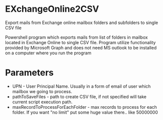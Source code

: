 # EXchangeOnline2CSV
Export mails from Exchange online mailbox folders and subfolders to single CSV file

Powershell program which exports mails from list of folders in mailbox located in Exchange Online to single CSV file.
    Program utilize functionality provided by Microsoft Graph and does not need MS outlook to be installed on a computer where you run the program
# Parameters
- UPN - User Principal Name. Usually in a form of email of user which mailbox we going to process.
- pathToSaveFiles - path to create CSV file, if not specified will take current script execution path.
- maxRecordToProcessForEachFolder - max records to process for each folder. If you want "no limit" put some huge value there.. like 50000000
